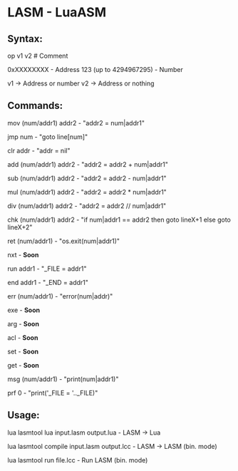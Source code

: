 # LASM - LuaASM

## Syntax:
op v1 v2 # Comment

0xXXXXXXXX - Address
123 (up to 4294967295) - Number

v1 -> Address or number
v2 -> Address or nothing

## Commands:
mov (num/addr1) addr2 - "addr2 = num|addr1"

jmp num - "goto line[num]"

clr addr - "addr = nil"

add (num/addr1) addr2 - "addr2 = addr2 + num|addr1"

sub (num/addr1) addr2 - "addr2 = addr2 - num|addr1"

mul (num/addr1) addr2 - "addr2 = addr2 * num|addr1"

div (num/addr1) addr2 - "addr2 = addr2 // num|addr1"

chk (num/addr1) addr2 - "if num|addr1 == addr2 then goto lineX+1 else goto lineX+2"

ret (num/addr1) - "os.exit(num|addr1)"

nxt - **Soon**

run addr1 - "_FILE = addr1"

end addr1 - "_END = addr1"

err (num/addr1) - "error(num|addr)"

exe - **Soon**

arg - **Soon**

acl - **Soon**

set - **Soon**

get - **Soon**

msg (num/addr1) - "print(num|addr1)"

prf 0 - "print('_FILE = '.._FILE)"

## Usage:
lua lasmtool lua input.lasm output.lua - LASM -> Lua

lua lasmtool compile input.lasm output.lcc - LASM -> LASM (bin. mode)

lua lasmtool run file.lcc - Run LASM (bin. mode)
